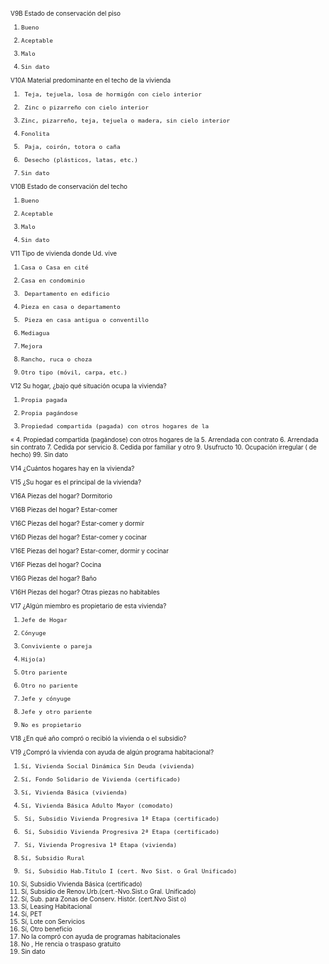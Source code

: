 <font size="1">

V9B Estado de conservación del piso

1.     Bueno
2.     Aceptable
3.     Malo
9.     Sin dato

V10A Material predominante en el techo de la vivienda

1.      Teja, tejuela, losa de hormigón con cielo interior
2.      Zinc o pizarreño con cielo interior
3.     Zinc, pizarreño, teja, tejuela o madera, sin cielo interior
4.     Fonolita
5.      Paja, coirón, totora o caña
6.      Desecho (plásticos, latas, etc.)
9.     Sin dato

V10B Estado de conservación del techo

1.     Bueno
2.     Aceptable
3.     Malo
9.     Sin dato

V11 Tipo de vivienda donde Ud. vive

1.     Casa o Casa en cité
2.     Casa en condominio
3.      Departamento en edificio
4.     Pieza en casa o departamento
5.      Pieza en casa antigua o conventillo
6.     Mediagua
7.     Mejora
8.     Rancho, ruca o choza
9.     Otro tipo (móvil, carpa, etc.)

V12 Su hogar, ¿bajo qué situación ocupa la vivienda?

1.     Propia pagada
2.     Propia pagándose
3.     Propiedad compartida (pagada) con otros hogares de la
«
4.     Propiedad compartida (pagándose) con otros hogares de la
5.     Arrendada con contrato
6.     Arrendada sin contrato
7.     Cedida por servicio
8.     Cedida por familiar y otro
9.     Usufructo
10.  Ocupación irregular ( de hecho)
99.   Sin  dato

V14 ¿Cuántos hogares hay en la vivienda?

V15 ¿Su hogar es el principal de la vivienda?

V16A Piezas del hogar? Dormitorio

V16B Piezas del hogar? Estar-comer

V16C Piezas del hogar? Estar-comer y dormir

V16D Piezas del hogar? Estar-comer y cocinar

V16E Piezas del hogar? Estar-comer, dormir y cocinar

V16F Piezas del hogar? Cocina

V16G Piezas del hogar? Baño

V16H Piezas del hogar? Otras piezas no habitables

V17 ¿Algún miembro es propietario de esta vivienda?

1.     Jefe de Hogar
2.     Cónyuge
3.     Conviviente o pareja
4.     Hijo(a)
5.     Otro pariente
6.     Otro no pariente
7.     Jefe y cónyuge
8.     Jefe y otro pariente
9.     No es propietario

V18 ¿En qué año compró o recibió la vivienda o el subsidio?


V19 ¿Compró  la vivienda con ayuda de algún programa habitacional?

1.     Sí, Vivienda Social Dinámica Sín Deuda (vivienda)
2.     Sí, Fondo Solidario de Vivienda (certificado)
3.     Sí, Vivienda Básica (vivienda)
4.     Sí, Vivienda Básica Adulto Mayor (comodato)
5.      Sí, Subsidio Vivienda Progresiva 1ª Etapa (certificado)
6.      Sí, Subsidio Vivienda Progresiva 2ª Etapa (certificado)
7.      Sí, Vivienda Progresiva 1ª Etapa (vivienda)
8.     Sí, Subsidio Rural
9.      Sí, Subsidio Hab.Título I (cert. Nvo Sist. o Gral Unificado)
10.  Sí, Subsidio Vivienda Básica (certificado)
11.  Sí, Subsidio de Renov.Urb.(cert.-Nvo.Sist.o Gral. Unificado)
12.  Sí, Sub. para Zonas de Conserv. Histór. (cert.Nvo Sist o)
13.   Sí,  Leasing  Habitacional
14.   Sí,  PET
15.   Sí,  Lote  con  Servicios
16.   Sí,  Otro  beneficio
17.   No la compró con ayuda de programas habitacionales
18.   No ,  He rencia  o  traspaso  gratuito
99.   Sin  dato

</font>
